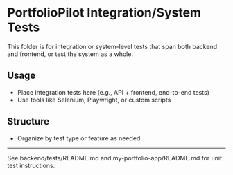 # PortfolioPilot Integration/System Tests

This folder is for integration or system-level tests that span both backend and frontend, or test the system as a whole.

## Usage
- Place integration tests here (e.g., API + frontend, end-to-end tests)
- Use tools like Selenium, Playwright, or custom scripts

## Structure
- Organize by test type or feature as needed

---

See backend/tests/README.md and my-portfolio-app/README.md for unit test instructions.
